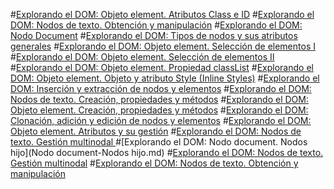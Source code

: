 #[Explorando el DOM: Objeto element. Atributos Class e ID](Objeto-element_Atributos-Class-e-ID.md)
#[Explorando el DOM: Nodos de texto. Obtención y manipulación](Nodos-de-texto_Obtencion-y-manipulacion.md)
#[Explorando el DOM: Nodo Document](Nodo-Document.md)
#[Explorando el DOM: Tipos de nodos y sus atributos generales](Tipos-de-nodos-y-atributos.md) 
#[Explorando el DOM: Objeto element. Selección de elementos I](Seleccion-de-elementos-I.md)
#[Explorando el DOM: Objeto element. Selección de elementos II](Seleccion-de-elementos-II.md)
#[Explorando el DOM: Objeto element. Propiedad classList](Objeto-element_Propiedad-classList.md)
#[Explorando el DOM: Objeto element. Objeto y atributo Style (Inline Styles)](Objeto-element_Objeto-y-atributo-Style.md)
#[Explorando el DOM: Inserción y extracción de nodos y elementos](Inserción-y-extracción-de-nodos-y-elementos.md)
#[Explorando el DOM: Nodos de texto. Creación, propiedades y métodos](Creacion-propiedades-y-metodos.md)
#[Explorando el DOM: Objeto element. Creación, propiedades y métodos](Objeto-element_Creacion-propiedades-y-metodos.md)
#[Explorando el DOM: Clonación, adición y edición de nodos y elementos](Clonacion-adicion-y-edicionde-nodos-y-elementos.md)
#[Explorando el DOM: Objeto element. Atributos y su gestión](Objeto-element_Atributos-y-su-gestion.md)
#[Explorando el DOM: Nodos de texto. Gestión multinodal ](Nodos-de-texto_Gestión-multinodal.md)
#[Explorando el DOM: Nodo document. Nodos hijo](Nodo document-Nodos hijo.md)
#[Explorando el DOM: Nodos de texto. Gestión multinodal](Nodos-de-texto-Gestion-multinodal.md)
#[Explorando el DOM: Nodos de texto. Obtención y manipulación](Nodos-de-texto_Obtencion-y-manipulacion.md)
